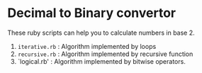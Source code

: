 # Decimal to Binary convertor

These ruby scripts can help you to calculate numbers in base 2. 

1. `iterative.rb` : Algorithm implemented by loops
2. `recursive.rb` : Algorithm implemented by recursive function
3. `logical.rb'   : Algorithm implemented by bitwise operators.
